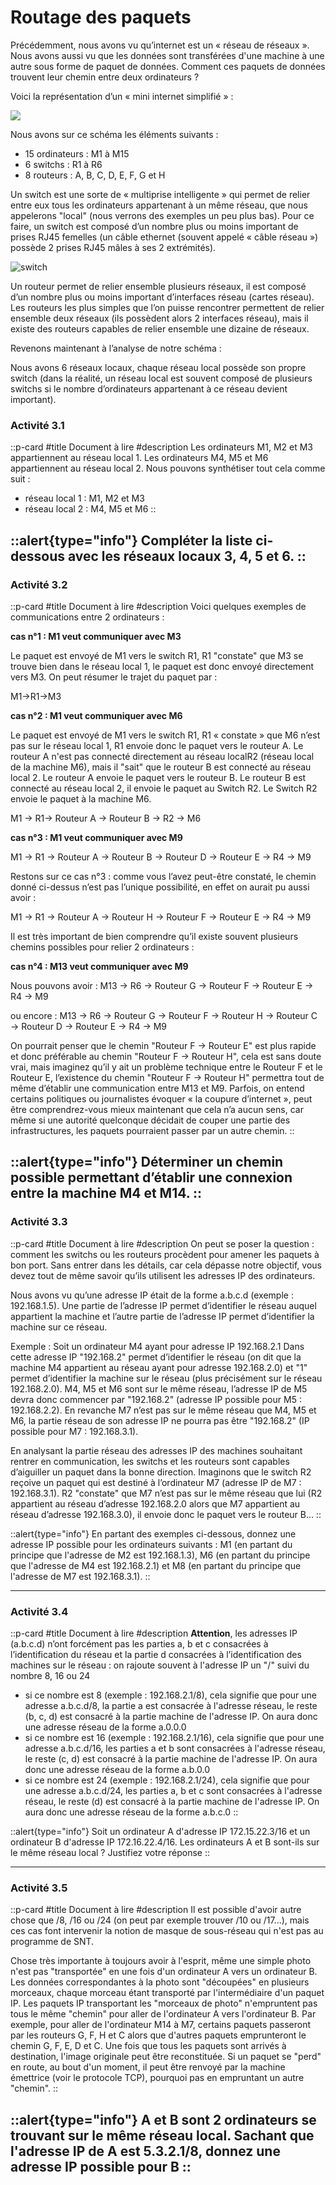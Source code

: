 # Routage des paquets


Précédemment, nous avons vu qu’internet est un « réseau de réseaux ». Nous avons aussi vu que les données sont transférées d'une machine à une autre sous forme de paquet de données. Comment ces paquets de données trouvent leur chemin entre deux ordinateurs ?

Voici la représentation d’un « mini internet simplifié » :

![](/img/DiagRes.png)

Nous avons sur ce schéma les éléments suivants :

- 15 ordinateurs : M1 à M15
- 6 switchs : R1 à R6
- 8 routeurs : A, B, C, D, E, F, G et H

Un switch est une sorte de « multiprise intelligente » qui permet de relier entre eux tous les ordinateurs appartenant à un même réseau, que nous appelerons "local" (nous verrons des exemples un peu plus bas). Pour ce faire, un switch est composé d’un nombre plus ou moins important de prises RJ45 femelles (un câble ethernet (souvent appelé « câble réseau ») possède 2 prises RJ45 mâles à ses 2 extrémités).

![switch](/img//switch.png 'différents switchs')

Un routeur permet de relier ensemble plusieurs réseaux, il est composé d’un nombre plus ou moins important d’interfaces réseau (cartes réseau). Les routeurs les plus simples que l’on puisse rencontrer permettent de relier ensemble deux réseaux (ils possèdent alors 2 interfaces réseau), mais il existe des routeurs capables de relier ensemble une dizaine de réseaux.

Revenons maintenant à l’analyse de notre schéma :

Nous avons 6 réseaux locaux, chaque réseau local possède son propre switch (dans la réalité, un réseau local est souvent composé de plusieurs switchs si le nombre d’ordinateurs appartenant à ce réseau devient important).


### Activité 3.1
::p-card
#title
Document à lire
#description
Les ordinateurs M1, M2 et M3 appartiennent au réseau local 1. Les ordinateurs M4, M5 et M6 appartiennent au réseau local 2. Nous pouvons synthétiser tout cela comme suit :

- réseau local 1 : M1, M2 et M3
- réseau local 2 : M4, M5 et M6
::

::alert{type="info"}
Compléter la liste ci-dessous avec les réseaux locaux 3, 4, 5 et 6.
::
---

### Activité 3.2
::p-card
#title
Document à lire
#description
Voici quelques exemples de communications entre 2 ordinateurs :

**cas n°1 : M1 veut communiquer avec M3**

Le paquet est envoyé de M1 vers le switch R1, R1 "constate" que M3 se trouve bien dans le réseau local 1, le paquet est donc envoyé directement vers M3. On peut résumer le trajet du paquet par :

M1→R1→M3

**cas n°2 : M1 veut communiquer avec M6**

Le paquet est envoyé de M1 vers le switch R1, R1 « constate » que M6 n’est pas sur le réseau local 1, R1 envoie donc le paquet vers le routeur A. Le routeur A n'est pas connecté directement au réseau localR2 (réseau local de la machine M6), mais il "sait" que le routeur B est connecté au réseau local 2. Le routeur A envoie le paquet vers le routeur B. Le routeur B est connecté au réseau local 2, il envoie le paquet au Switch R2. Le Switch R2 envoie le paquet à la machine M6.

M1 → R1→ Routeur A → Routeur B → R2 → M6

**cas n°3 : M1 veut communiquer avec M9**

M1 → R1 → Routeur A → Routeur B → Routeur D → Routeur E → R4 → M9

Restons sur ce cas n°3 : comme vous l’avez peut-être constaté, le chemin donné ci-dessus n’est pas l’unique possibilité, en effet on aurait pu aussi avoir :

M1 → R1 → Routeur A → Routeur H → Routeur F → Routeur E → R4 → M9

Il est très important de bien comprendre qu’il existe souvent plusieurs chemins possibles pour relier 2 ordinateurs :

**cas n°4 : M13 veut communiquer avec M9**

Nous pouvons avoir : M13 → R6 → Routeur G → Routeur F → Routeur E → R4 → M9

ou encore : M13 → R6 → Routeur G → Routeur F → Routeur H → Routeur C → Routeur D → Routeur E → R4 → M9

On pourrait penser que le chemin "Routeur F → Routeur E" est plus rapide et donc préférable au chemin "Routeur F → Routeur H", cela est sans doute vrai, mais imaginez qu’il y ait un problème technique entre le Routeur F et le Routeur E, l’existence du chemin "Routeur F → Routeur H" permettra tout de même d’établir une communication entre M13 et M9. Parfois, on entend certains politiques ou journalistes évoquer « la coupure d’internet », peut être comprendrez-vous mieux maintenant que cela n’a aucun sens, car même si une autorité quelconque décidait de couper une partie des infrastructures, les paquets pourraient passer par un autre chemin.
::

::alert{type="info"}
Déterminer un chemin possible permettant d’établir une connexion entre la machine M4 et M14.
::
---
### Activité 3.3
::p-card
#title
Document à lire
#description
On peut se poser la question : comment les switchs ou les routeurs procèdent pour amener les paquets à bon port. Sans entrer dans les détails, car cela dépasse notre objectif, vous devez tout de même savoir qu’ils utilisent les adresses IP des ordinateurs.

Nous avons vu qu’une adresse IP était de la forme a.b.c.d (exemple : 192.168.1.5). Une partie de l’adresse IP permet d’identifier le réseau auquel appartient la machine et l’autre partie de l’adresse IP permet d’identifier la machine sur ce réseau.

Exemple : Soit un ordinateur M4 ayant pour adresse IP 192.168.2.1 Dans cette adresse IP "192.168.2" permet d’identifier le réseau (on dit que la machine M4 appartient au réseau ayant pour adresse 192.168.2.0) et "1" permet d’identifier la machine sur le réseau (plus précisément sur le réseau 192.168.2.0). M4, M5 et M6 sont sur le même réseau, l’adresse IP de M5 devra donc commencer par "192.168.2" (adresse IP possible pour M5 : 192.168.2.2). En revanche M7 n’est pas sur le même réseau que M4, M5 et M6, la partie réseau de son adresse IP ne pourra pas être "192.168.2" (IP possible pour M7 : 192.168.3.1).

En analysant la partie réseau des adresses IP des machines souhaitant rentrer en communication, les switchs et les routeurs sont capables d’aiguiller un paquet dans la bonne direction. Imaginons que le switch R2 reçoive un paquet qui est destiné à l’ordinateur M7 (adresse IP de M7 : 192.168.3.1). R2 "constate" que M7 n’est pas sur le même réseau que lui (R2 appartient au réseau d’adresse 192.168.2.0 alors que M7 appartient au réseau d’adresse 192.168.3.0), il envoie donc le paquet vers le routeur B...
::

::alert{type="info"}
En partant des exemples ci-dessous, donnez une adresse IP possible pour les ordinateurs suivants : M1 (en partant du principe que l'adresse de M2 est 192.168.1.3), M6 (en partant du principe que l'adresse de M4 est 192.168.2.1) et M8 (en partant du principe que l'adresse de M7 est 192.168.3.1).
::

---
### Activité 3.4
::p-card
#title
Document à lire
#description
**Attention**, les adresses IP (a.b.c.d) n’ont forcément pas les parties a, b et c consacrées à l’identification du réseau et la partie d consacrées à l’identification des machines sur le réseau : on rajoute souvent à l'adresse IP un "/" suivi du nombre 8, 16 ou 24

- si ce nombre est 8 (exemple : 192.168.2.1/8), cela signifie que pour une adresse a.b.c.d/8, la partie a est consacrée à l'adresse réseau, le reste (b, c, d) est consacré à la partie machine de l'adresse IP. On aura donc une adresse réseau de la forme a.0.0.0
- si ce nombre est 16 (exemple : 192.168.2.1/16), cela signifie que pour une adresse a.b.c.d/16, les parties a et b sont consacrées à l'adresse réseau, le reste (c, d) est consacré à la partie machine de l'adresse IP. On aura donc une adresse réseau de la forme a.b.0.0
- si ce nombre est 24 (exemple : 192.168.2.1/24), cela signifie que pour une adresse a.b.c.d/24, les parties a, b et c sont consacrées à l'adresse réseau, le reste (d) est consacré à la partie machine de l'adresse IP. On aura donc une adresse réseau de la forme a.b.c.0
::

::alert{type="info"} 
Soit un ordinateur A d'adresse IP 172.15.22.3/16 et un ordinateur B d'adresse IP 172.16.22.4/16. Les ordinateurs A et B sont-ils sur le même réseau local ? Justifiez votre réponse
::

---

### Activité 3.5
::p-card
#title
Document à lire
#description
Il est possible d'avoir autre chose que /8, /16 ou /24 (on peut par exemple trouver /10 ou /17...), mais ces cas font intervenir la notion de masque de sous-réseau qui n'est pas au programme de SNT.

Chose très importante à toujours avoir à l'esprit, même une simple photo n'est pas "transportée" en une fois d'un ordinateur A vers un ordinateur B. Les données correspondantes à la photo sont "découpées" en plusieurs morceaux, chaque morceau étant transporté par l'intermédiaire d'un paquet IP. Les paquets IP transportant les "morceaux de photo" n'empruntent pas tous le même "chemin" pour aller de l'ordinateur A vers l'ordinateur B. Par exemple, pour aller de l'ordinateur M14 à M7, certains paquets passeront par les routeurs G, F, H et C alors que d'autres paquets emprunteront le chemin G, F, E, D et C. Une fois que tous les paquets sont arrivés à destination, l'image originale peut être reconstituée. Si un paquet se "perd" en route, au bout d'un moment, il peut être renvoyé par la machine émettrice (voir le protocole TCP), pourquoi pas en empruntant un autre "chemin".
::

::alert{type="info"}
A et B sont 2 ordinateurs se trouvant sur le même réseau local. Sachant que l'adresse IP de A est 5.3.2.1/8, donnez une adresse IP possible pour B
::
---
